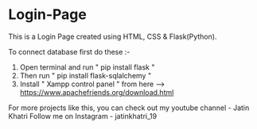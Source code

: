 # Login-Page

This is a Login Page created using HTML, CSS & Flask(Python).

To connect database first do these :-

1. Open terminal and run " pip install flask "
2. Then run " pip install flask-sqlalchemy "
3. Install " Xampp control panel " from here --> https://www.apachefriends.org/download.html


For more projects like this, you can check out my youtube channel - Jatin Khatri
Follow me on Instagram - jatinkhatri_19